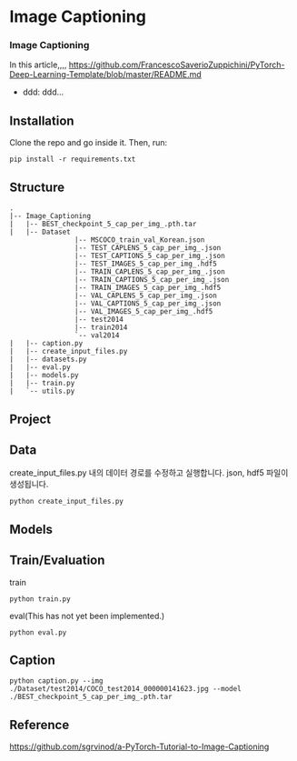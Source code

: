 # Image Captioning
### Image Captioning

In this article,,,,
https://github.com/FrancescoSaverioZuppichini/PyTorch-Deep-Learning-Template/blob/master/README.md

- ddd: ddd...

## Installation
Clone the repo and go inside it. Then, run:

```
pip install -r requirements.txt
```

## Structure
```
.
|-- Image_Captioning
|   |-- BEST_checkpoint_5_cap_per_img_.pth.tar
|   |-- Dataset
				|-- MSCOCO_train_val_Korean.json
				|-- TEST_CAPLENS_5_cap_per_img_.json
				|-- TEST_CAPTIONS_5_cap_per_img_.json
				|-- TEST_IMAGES_5_cap_per_img_.hdf5
				|-- TRAIN_CAPLENS_5_cap_per_img_.json
				|-- TRAIN_CAPTIONS_5_cap_per_img_.json
				|-- TRAIN_IMAGES_5_cap_per_img_.hdf5
				|-- VAL_CAPLENS_5_cap_per_img_.json
				|-- VAL_CAPTIONS_5_cap_per_img_.json
				|-- VAL_IMAGES_5_cap_per_img_.hdf5
				|-- test2014
				|-- train2014
				`-- val2014
|   |-- caption.py
|   |-- create_input_files.py
|   |-- datasets.py
|   |-- eval.py
|   |-- models.py
|   |-- train.py
|   `-- utils.py
```

## Project

## Data
create_input_files.py 내의 데이터 경로를 수정하고 실행합니다.
json, hdf5 파일이 생성됩니다. 
```
python create_input_files.py
```


## Models


## Train/Evaluation

train
```
python train.py 
```

eval(This has not yet been implemented.)
```
python eval.py 
```

## Caption
```
python caption.py --img ./Dataset/test2014/COCO_test2014_000000141623.jpg --model ./BEST_checkpoint_5_cap_per_img_.pth.tar
```

## Reference
https://github.com/sgrvinod/a-PyTorch-Tutorial-to-Image-Captioning